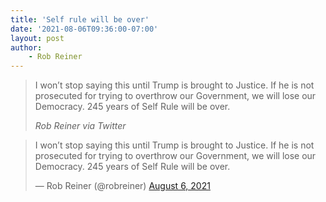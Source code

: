 ```yaml
---
title: 'Self rule will be over'
date: '2021-08-06T09:36:00-07:00'
layout: post
author:
	- Rob Reiner
---
```


> I won’t stop saying this until Trump is brought to Justice. If he is not prosecuted for trying to overthrow our Government, we will lose our Democracy. 245 years of Self Rule will be over.
>
> <cite>Rob Reiner via Twitter</cite>

<blockquote class="twitter-tweet"><p lang="en" dir="ltr">I won’t stop saying this until Trump is brought to Justice. If he is not prosecuted for trying to overthrow our Government, we will lose our Democracy. 245 years of Self Rule will be over.</p>&mdash; Rob Reiner (@robreiner) <a href="https://twitter.com/robreiner/status/1423791661176393730?ref_src=twsrc%5Etfw">August 6, 2021</a></blockquote> <script async src="https://platform.twitter.com/widgets.js" charset="utf-8"></script>
